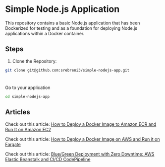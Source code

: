 # Simple Node.js Application

This repository contains a basic Node.js application that has been Dockerized for testing and as a foundation for deploying Node.js applications within a Docker container. 

## Steps

1. Clone the Repository:

```bash
git clone git@github.com:srebreni3/simple-nodejs-app.git
```   
#
Go to your application

```bash
cd simple-nodejs-app
```
## Articles 

Check out this article: [How to Deploy a Docker Image to Amazon ECR and Run It on Amazon EC2](https://aws.plainenglish.io/how-to-deploy-docker-image-to-ecr-and-run-it-on-ec2-49523d39cc57)

Check out this article: [How to Deploy a Docker Image on AWS and Run it on Fargate](https://aws.plainenglish.io/how-to-deploy-a-docker-image-to-aws-and-run-it-on-fargate-13f76b0277b3)

Check out this article: [Blue/Green Deployment with Zero Downtime: AWS Elastic Beanstalk and CI/CD CodePipeline](https://aws.plainenglish.io/seamless-blue-green-deployment-with-zero-downtime-aws-elastic-beanstalk-and-ci-cd-codepipeline-4a30f0a27fd3)



